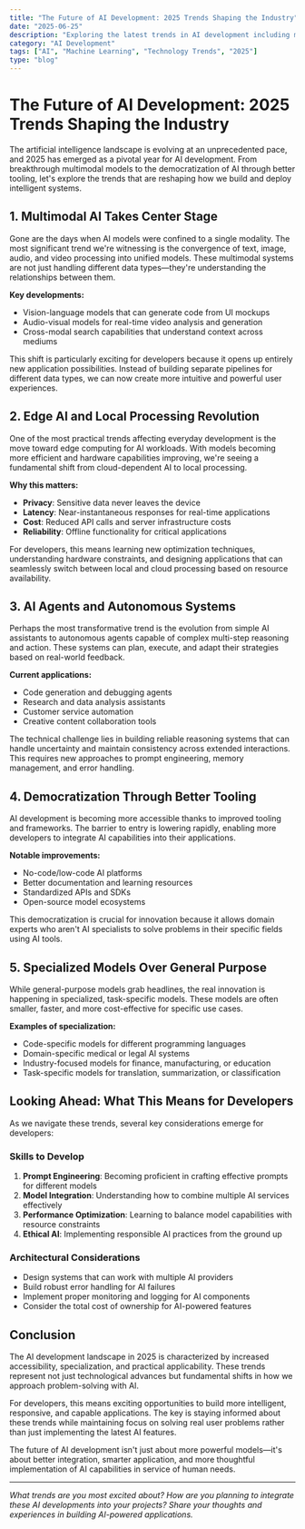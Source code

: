 ```yaml
---
title: "The Future of AI Development: 2025 Trends Shaping the Industry"
date: "2025-06-25"
description: "Exploring the latest trends in AI development including multimodal models, edge computing, and the rise of specialized AI agents"
category: "AI Development"
tags: ["AI", "Machine Learning", "Technology Trends", "2025"]
type: "blog"
---
```


# The Future of AI Development: 2025 Trends Shaping the Industry

The artificial intelligence landscape is evolving at an unprecedented pace, and 2025 has emerged as a pivotal year for AI development. From breakthrough multimodal models to the democratization of AI through better tooling, let's explore the trends that are reshaping how we build and deploy intelligent systems.

## 1. Multimodal AI Takes Center Stage

Gone are the days when AI models were confined to a single modality. The most significant trend we're witnessing is the convergence of text, image, audio, and video processing into unified models. These multimodal systems are not just handling different data types—they're understanding the relationships between them.

**Key developments:**
- Vision-language models that can generate code from UI mockups
- Audio-visual models for real-time video analysis and generation
- Cross-modal search capabilities that understand context across mediums

This shift is particularly exciting for developers because it opens up entirely new application possibilities. Instead of building separate pipelines for different data types, we can now create more intuitive and powerful user experiences.

## 2. Edge AI and Local Processing Revolution

One of the most practical trends affecting everyday development is the move toward edge computing for AI workloads. With models becoming more efficient and hardware capabilities improving, we're seeing a fundamental shift from cloud-dependent AI to local processing.

**Why this matters:**
- **Privacy**: Sensitive data never leaves the device
- **Latency**: Near-instantaneous responses for real-time applications
- **Cost**: Reduced API calls and server infrastructure costs
- **Reliability**: Offline functionality for critical applications

For developers, this means learning new optimization techniques, understanding hardware constraints, and designing applications that can seamlessly switch between local and cloud processing based on resource availability.

## 3. AI Agents and Autonomous Systems

Perhaps the most transformative trend is the evolution from simple AI assistants to autonomous agents capable of complex multi-step reasoning and action. These systems can plan, execute, and adapt their strategies based on real-world feedback.

**Current applications:**
- Code generation and debugging agents
- Research and data analysis assistants
- Customer service automation
- Creative content collaboration tools

The technical challenge lies in building reliable reasoning systems that can handle uncertainty and maintain consistency across extended interactions. This requires new approaches to prompt engineering, memory management, and error handling.

## 4. Democratization Through Better Tooling

AI development is becoming more accessible thanks to improved tooling and frameworks. The barrier to entry is lowering rapidly, enabling more developers to integrate AI capabilities into their applications.

**Notable improvements:**
- No-code/low-code AI platforms
- Better documentation and learning resources
- Standardized APIs and SDKs
- Open-source model ecosystems

This democratization is crucial for innovation because it allows domain experts who aren't AI specialists to solve problems in their specific fields using AI tools.

## 5. Specialized Models Over General Purpose

While general-purpose models grab headlines, the real innovation is happening in specialized, task-specific models. These models are often smaller, faster, and more cost-effective for specific use cases.

**Examples of specialization:**
- Code-specific models for different programming languages
- Domain-specific medical or legal AI systems
- Industry-focused models for finance, manufacturing, or education
- Task-specific models for translation, summarization, or classification

## Looking Ahead: What This Means for Developers

As we navigate these trends, several key considerations emerge for developers:

### Skills to Develop
1. **Prompt Engineering**: Becoming proficient in crafting effective prompts for different models
2. **Model Integration**: Understanding how to combine multiple AI services effectively
3. **Performance Optimization**: Learning to balance model capabilities with resource constraints
4. **Ethical AI**: Implementing responsible AI practices from the ground up

### Architectural Considerations
- Design systems that can work with multiple AI providers
- Build robust error handling for AI failures
- Implement proper monitoring and logging for AI components
- Consider the total cost of ownership for AI-powered features

## Conclusion

The AI development landscape in 2025 is characterized by increased accessibility, specialization, and practical applicability. These trends represent not just technological advances but fundamental shifts in how we approach problem-solving with AI.

For developers, this means exciting opportunities to build more intelligent, responsive, and capable applications. The key is staying informed about these trends while maintaining focus on solving real user problems rather than just implementing the latest AI features.

The future of AI development isn't just about more powerful models—it's about better integration, smarter application, and more thoughtful implementation of AI capabilities in service of human needs.

---

*What trends are you most excited about? How are you planning to integrate these AI developments into your projects? Share your thoughts and experiences in building AI-powered applications.*